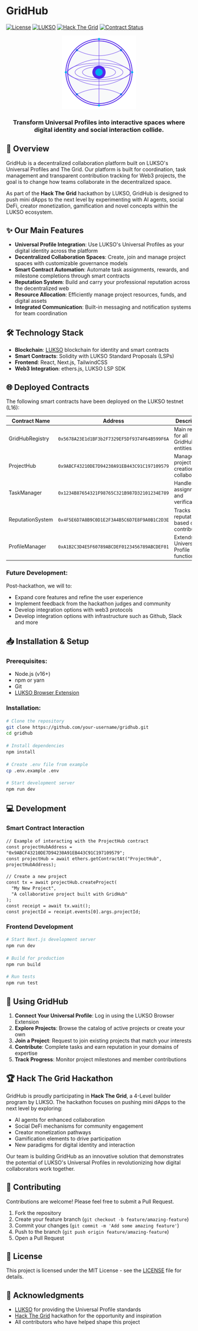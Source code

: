 # GridHub

[![License](https://img.shields.io/badge/License-MIT-blue.svg)](LICENSE)
[![LUKSO](https://img.shields.io/badge/LUKSO-Powered-purple.svg)](https://lukso.network/)
[![Hack The Grid](https://img.shields.io/badge/Hack%20The%20Grid-Participant-orange.svg)](https://hack.lukso.network/)
[![Contract Status](https://img.shields.io/badge/Contracts-Deployed-green.svg)](#deployed-contracts)

<div align="center">
  <img src="public/globe.svg" alt="GridHub Logo" width="200" />
  <h3>Transform Universal Profiles into interactive spaces where digital identity and social interaction collide.</h3>
</div>

## 🌟 Overview

GridHub is a decentralized collaboration platform built on LUKSO's Universal Profiles and The Grid. Our platform is built for coordination, task management and transparent contribution tracking for Web3 projects, the goal is to change how teams collaborate in the decentralized space.

As part of the **Hack The Grid** hackathon by LUKSO, GridHub is designed to push mini dApps to the next level by experimenting with AI agents, social DeFi, creator monetization, gamification and novel concepts within the LUKSO ecosystem.

## ✨ Our Main Features

- **Universal Profile Integration**: Use LUKSO's Universal Profiles as your digital identity across the platform
- **Decentralized Collaboration Spaces**: Create, join and manage project spaces with customizable governance models
- **Smart Contract Automation**: Automate task assignments, rewards, and milestone completions through smart contracts
- **Reputation System**: Build and carry your professional reputation across the decentralized web
- **Resource Allocation**: Efficiently manage project resources, funds, and digital assets
- **Integrated Communication**: Built-in messaging and notification systems for team coordination

## 🛠️ Technology Stack

- **Blockchain**: [LUKSO](https://lukso.network/) blockchain for identity and smart contracts
- **Smart Contracts**: Solidity with LUKSO Standard Proposals (LSPs)
- **Frontend**: React, Next.js, TailwindCSS
- **Web3 Integration**: ethers.js, LUKSO LSP SDK

## 🌐 Deployed Contracts

The following smart contracts have been deployed on the LUKSO testnet (L16):

| Contract Name | Address | Description |
|--------------|---------|-------------|
| GridHubRegistry | `0x5678A23E1d1BF3b2F7329EF5Df9374F64B599F6A` | Main registry for all GridHub entities |
| ProjectHub | `0x9ABCF43210DE7D94230A91EB443C91C197109579` | Manages project creation and collaboration |
| TaskManager | `0x1234B87654321F98765C321B987D32101234E789` | Handles task assignment and verification |
| ReputationSystem | `0x4F5E6D7A8B9C0D1E2F3A4B5C6D7E8F9A0B1C2D3E` | Tracks user reputation based on contributions |
| ProfileManager | `0xA1B2C3D4E5F60789ABCDEF0123456789ABCDEF01` | Extends Universal Profile functionality |

### Future Development:

Post-hackathon, we will to:

- Expand core features and refine the user experience
- Implement feedback from the hackathon judges and community
- Develop integration options with web3 protocols
- Develop integration options with infrastructure such as Github, Slack and more

## 📥 Installation & Setup

### Prerequisites:

- Node.js (v16+)
- npm or yarn
- Git
- [LUKSO Browser Extension](https://docs.lukso.tech/guides/browser-extension/install-browser-extension)

### Installation:

```bash
# Clone the repository
git clone https://github.com/your-username/gridhub.git
cd gridhub

# Install dependencies
npm install

# Create .env file from example
cp .env.example .env

# Start development server
npm run dev
```

## 💻 Development

### Smart Contract Interaction

```solidity
// Example of interacting with the ProjectHub contract
const projectHubAddress = "0x9ABCF43210DE7D94230A91EB443C91C197109579";
const projectHub = await ethers.getContractAt("ProjectHub", projectHubAddress);

// Create a new project
const tx = await projectHub.createProject(
  "My New Project",
  "A collaborative project built with GridHub"
);
const receipt = await tx.wait();
const projectId = receipt.events[0].args.projectId;
```

### Frontend Development

```bash
# Start Next.js development server
npm run dev

# Build for production
npm run build

# Run tests
npm run test
```

## 🚀 Using GridHub

1. **Connect Your Universal Profile**: Log in using the LUKSO Browser Extension
2. **Explore Projects**: Browse the catalog of active projects or create your own
3. **Join a Project**: Request to join existing projects that match your interests
4. **Contribute**: Complete tasks and earn reputation in your domains of expertise
5. **Track Progress**: Monitor project milestones and member contributions

## 🏆 Hack The Grid Hackathon

GridHub is proudly participating in **Hack The Grid**, a 4-Level builder program by LUKSO. The hackathon focuses on pushing mini dApps to the next level by exploring:

- AI agents for enhanced collaboration
- Social DeFi mechanisms for community engagement
- Creator monetization pathways
- Gamification elements to drive participation
- New paradigms for digital identity and interaction

Our team is building GridHub as an innovative solution that demonstrates the potential of LUKSO's Universal Profiles in revolutionizing how digital collaborators work together.

## 🤝 Contributing

Contributions are welcome! Please feel free to submit a Pull Request.

1. Fork the repository
2. Create your feature branch (`git checkout -b feature/amazing-feature`)
3. Commit your changes (`git commit -m 'Add some amazing feature'`)
4. Push to the branch (`git push origin feature/amazing-feature`)
5. Open a Pull Request

## 📄 License

This project is licensed under the MIT License - see the [LICENSE](LICENSE) file for details.

## 🙏 Acknowledgments

- [LUKSO](https://lukso.network/) for providing the Universal Profile standards
- [Hack The Grid](https://hack.lukso.network/) hackathon for the opportunity and inspiration
- All contributors who have helped shape this project


